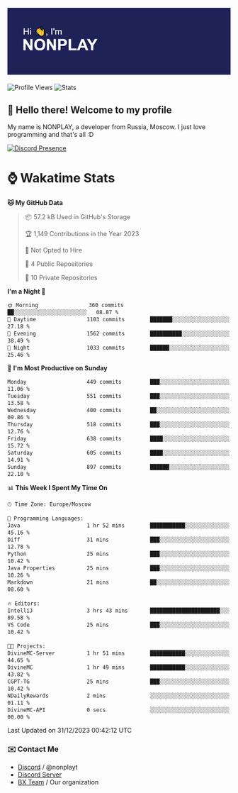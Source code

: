 ![Discord Presence](./header.png)
<br></br>
![Profile Views](https://komarev.com/ghpvc/?username=NONPLAYT&color=blue&style=for-the-badge)
![Stats](https://img.shields.io/badge/0%25-OPTIMIZED-orange?style=for-the-badge)


## :wave: Hello there! Welcome to my profile

My name is NONPLAY, a developer from Russia, Moscow. I just love programming and that's all :D

[![Discord Presence](https://lanyard.cnrad.dev/api/597087584090587177?showDisplayName=true)](https://discord.com/users/597087584090587177) 

# ⌚ Wakatime Stats

<!--START_SECTION:waka-->
**🐱 My GitHub Data** 

> 📦 57.2 kB Used in GitHub's Storage 
 > 
> 🏆 1,149 Contributions in the Year 2023
 > 
> 🚫 Not Opted to Hire
 > 
> 📜 4 Public Repositories 
 > 
> 🔑 10 Private Repositories 
 > 
**I'm a Night 🦉** 

```text
🌞 Morning                360 commits         ██░░░░░░░░░░░░░░░░░░░░░░░   08.87 % 
🌆 Daytime                1103 commits        ███████░░░░░░░░░░░░░░░░░░   27.18 % 
🌃 Evening                1562 commits        ██████████░░░░░░░░░░░░░░░   38.49 % 
🌙 Night                  1033 commits        ██████░░░░░░░░░░░░░░░░░░░   25.46 % 
```
📅 **I'm Most Productive on Sunday** 

```text
Monday                   449 commits         ███░░░░░░░░░░░░░░░░░░░░░░   11.06 % 
Tuesday                  551 commits         ███░░░░░░░░░░░░░░░░░░░░░░   13.58 % 
Wednesday                400 commits         ██░░░░░░░░░░░░░░░░░░░░░░░   09.86 % 
Thursday                 518 commits         ███░░░░░░░░░░░░░░░░░░░░░░   12.76 % 
Friday                   638 commits         ████░░░░░░░░░░░░░░░░░░░░░   15.72 % 
Saturday                 605 commits         ████░░░░░░░░░░░░░░░░░░░░░   14.91 % 
Sunday                   897 commits         ██████░░░░░░░░░░░░░░░░░░░   22.10 % 
```


📊 **This Week I Spent My Time On** 

```text
🕑︎ Time Zone: Europe/Moscow

💬 Programming Languages: 
Java                     1 hr 52 mins        ███████████░░░░░░░░░░░░░░   45.16 % 
Diff                     31 mins             ███░░░░░░░░░░░░░░░░░░░░░░   12.78 % 
Python                   25 mins             ███░░░░░░░░░░░░░░░░░░░░░░   10.42 % 
Java Properties          25 mins             ███░░░░░░░░░░░░░░░░░░░░░░   10.26 % 
Markdown                 21 mins             ██░░░░░░░░░░░░░░░░░░░░░░░   08.60 % 

🔥 Editors: 
IntelliJ                 3 hrs 43 mins       ██████████████████████░░░   89.58 % 
VS Code                  25 mins             ███░░░░░░░░░░░░░░░░░░░░░░   10.42 % 

🐱‍💻 Projects: 
DivineMC-Server          1 hr 51 mins        ███████████░░░░░░░░░░░░░░   44.65 % 
DivineMC                 1 hr 49 mins        ███████████░░░░░░░░░░░░░░   43.82 % 
CGPT-TG                  25 mins             ███░░░░░░░░░░░░░░░░░░░░░░   10.42 % 
NDailyRewards            2 mins              ░░░░░░░░░░░░░░░░░░░░░░░░░   01.11 % 
DivineMC-API             0 secs              ░░░░░░░░░░░░░░░░░░░░░░░░░   00.00 % 
```


 Last Updated on 31/12/2023 00:42:12 UTC
<!--END_SECTION:waka-->

### ✉️ Contact Me

- [Discord](https://discord.com/users/597087584090587177) / @nonplayt
- [Discord Server](https://discord.gg/p7cxhw7E2M)
- [BX Team](https://github.com/BX-Team) / Our organization
